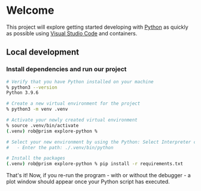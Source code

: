 # Welcome

This project will explore getting started developing with [Python](https://www.python.org) as quickly as possible using [Visual Studio Code](https://code.visualstudio.com) and containers.

## Local development

### Install dependencies and run our project

```sh
# Verify that you have Python installed on your machine
% python3 --version
Python 3.9.6

# Create a new virtual environment for the project
% python3 -m venv .venv

# Activate your newly created virtual environment
% source .venv/bin/activate
(.venv) rob@prism explore-python %

# Select your new environment by using the Python: Select Interpreter command in VS Code
#   - Enter the path: ./.venv/bin/python

# Install the packages
(.venv) rob@prism explore-python % pip install -r requirements.txt
```

That's it! Now, if you re-run the program - with or without the debugger - a plot window should appear once your Python script has executed.
